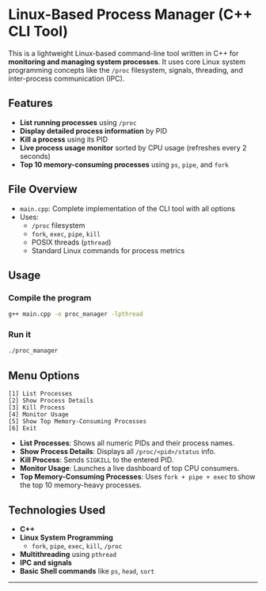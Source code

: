# Linux-Based Process Manager (C++ CLI Tool)

This is a lightweight Linux-based command-line tool written in C++ for **monitoring and managing system processes**. It uses core Linux system programming concepts like the `/proc` filesystem, signals, threading, and inter-process communication (IPC).

## Features

- **List running processes** using `/proc`
- **Display detailed process information** by PID
- **Kill a process** using its PID
- **Live process usage monitor** sorted by CPU usage (refreshes every 2 seconds)
- **Top 10 memory-consuming processes** using `ps`, `pipe`, and `fork`

## File Overview

- `main.cpp`: Complete implementation of the CLI tool with all options
- Uses:
  - `/proc` filesystem
  - `fork`, `exec`, `pipe`, `kill`
  - POSIX threads (`pthread`)
  - Standard Linux commands for process metrics

## Usage

### Compile the program
```bash
g++ main.cpp -o proc_manager -lpthread
```

### Run it
```bash
./proc_manager
```

## Menu Options

```
[1] List Processes
[2] Show Process Details
[3] Kill Process
[4] Monitor Usage
[5] Show Top Memory-Consuming Processes
[6] Exit
```

- **List Processes**: Shows all numeric PIDs and their process names.
- **Show Process Details**: Displays all `/proc/<pid>/status` info.
- **Kill Process**: Sends `SIGKILL` to the entered PID.
- **Monitor Usage**: Launches a live dashboard of top CPU consumers.
- **Top Memory-Consuming Processes**: Uses `fork + pipe + exec` to show the top 10 memory-heavy processes.

## Technologies Used

- **C++**
- **Linux System Programming**
  - `fork`, `pipe`, `exec`, `kill`, `/proc`
- **Multithreading** using `pthread`
- **IPC and signals**
- **Basic Shell commands** like `ps`, `head`, `sort`

---

